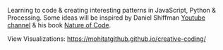 Learning to code & creating interesting patterns in JavaScript, Python & Processing. Some ideas will be inspired by Daniel Shiffman [Youtube channel](https://www.youtube.com/channel/UCvjgXvBlbQiydffZU7m1_aw) & his book [Nature of Code](http://natureofcode.com/book/).

View Visualizations: https://mohitatgithub.github.io/creative-coding/
